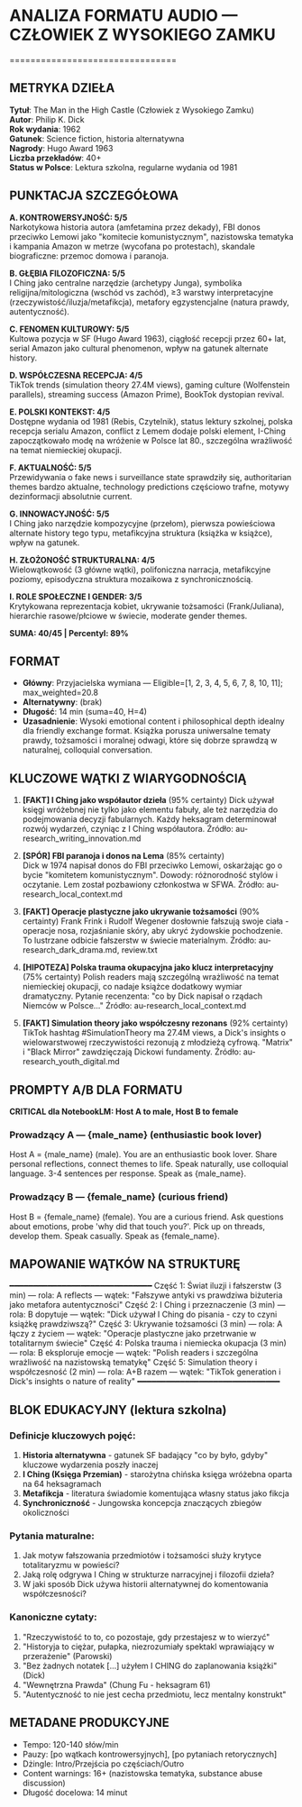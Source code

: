 # ANALIZA FORMATU AUDIO — CZŁOWIEK Z WYSOKIEGO ZAMKU
================================

## METRYKA DZIEŁA
**Tytuł**: The Man in the High Castle (Człowiek z Wysokiego Zamku)  
**Autor**: Philip K. Dick  
**Rok wydania**: 1962  
**Gatunek**: Science fiction, historia alternatywna  
**Nagrody**: Hugo Award 1963  
**Liczba przekładów**: 40+  
**Status w Polsce**: Lektura szkolna, regularne wydania od 1981

## PUNKTACJA SZCZEGÓŁOWA

**A. KONTROWERSYJNOŚĆ: 5/5**  
Narkotykowa historia autora (amfetamina przez dekady), FBI donos przeciwko Lemowi jako "komitecie komunistycznym", nazistowska tematyka i kampania Amazon w metrze (wycofana po protestach), skandale biograficzne: przemoc domowa i paranoja.

**B. GŁĘBIA FILOZOFICZNA: 5/5**  
I Ching jako centralne narzędzie (archetypy Junga), symbolika religijna/mitologiczna (wschód vs zachód), ≥3 warstwy interpretacyjne (rzeczywistość/iluzja/metafikcja), metafory egzystencjalne (natura prawdy, autentyczność).

**C. FENOMEN KULTUROWY: 5/5**  
Kultowa pozycja w SF (Hugo Award 1963), ciągłość recepcji przez 60+ lat, serial Amazon jako cultural phenomenon, wpływ na gatunek alternate history.

**D. WSPÓŁCZESNA RECEPCJA: 4/5**  
TikTok trends (simulation theory 27.4M views), gaming culture (Wolfenstein parallels), streaming success (Amazon Prime), BookTok dystopian revival.

**E. POLSKI KONTEKST: 4/5**  
Dostępne wydania od 1981 (Rebis, Czytelnik), status lektury szkolnej, polska recepcja serialu Amazon, conflict z Lemem dodaje polski element, I-Ching zapoczątkowało modę na wróżenie w Polsce lat 80., szczególna wrażliwość na temat niemieckiej okupacji.

**F. AKTUALNOŚĆ: 5/5**  
Przewidywania o fake news i surveillance state sprawdziły się, authoritarian themes bardzo aktualne, technology predictions częściowo trafne, motywy dezinformacji absolutnie current.

**G. INNOWACYJNOŚĆ: 5/5**  
I Ching jako narzędzie kompozycyjne (przełom), pierwsza powieściowa alternate history tego typu, metafikcyjna struktura (książka w książce), wpływ na gatunek.

**H. ZŁOŻONOŚĆ STRUKTURALNA: 4/5**  
Wielowątkowość (3 główne wątki), polifoniczna narracja, metafikcyjne poziomy, episodyczna struktura mozaikowa z synchronicznością.

**I. ROLE SPOŁECZNE I GENDER: 3/5**  
Krytykowana reprezentacja kobiet, ukrywanie tożsamości (Frank/Juliana), hierarchie rasowe/płciowe w świecie, moderate gender themes.

**SUMA: 40/45 | Percentyl: 89%**

## FORMAT
- **Główny**: Przyjacielska wymiana — Eligible=[1, 2, 3, 4, 5, 6, 7, 8, 10, 11]; max_weighted=20.8
- **Alternatywny**: (brak)
- **Długość**: 14 min (suma=40, H=4)
- **Uzasadnienie**: Wysoki emotional content i philosophical depth idealny dla friendly exchange format. Książka porusza uniwersalne tematy prawdy, tożsamości i moralnej odwagi, które się dobrze sprawdzą w naturalnej, colloquial conversation.

## KLUCZOWE WĄTKI Z WIARYGODNOŚCIĄ

1. **[FAKT] I Ching jako współautor dzieła** (95% certainty)
   Dick używał księgi wróżebnej nie tylko jako elementu fabuły, ale też narzędzia do podejmowania decyzji fabularnych. Każdy heksagram determinował rozwój wydarzeń, czyniąc z I Ching współautora. Źródło: au-research_writing_innovation.md

2. **[SPÓR] FBI paranoja i donos na Lema** (85% certainty)  
   Dick w 1974 napisał donos do FBI przeciwko Lemowi, oskarżając go o bycie "komitetem komunistycznym". Dowody: różnorodność stylów i oczytanie. Lem został pozbawiony członkostwa w SFWA. Źródło: au-research_local_context.md

3. **[FAKT] Operacje plastyczne jako ukrywanie tożsamości** (90% certainty)
   Frank Frink i Rudolf Wegener dosłownie fałszują swoje ciała - operacje nosa, rozjaśnianie skóry, aby ukryć żydowskie pochodzenie. To lustrzane odbicie fałszerstw w świecie materialnym. Źródło: au-research_dark_drama.md, review.txt

4. **[HIPOTEZA] Polska trauma okupacyjna jako klucz interpretacyjny** (75% certainty)
   Polish readers mają szczególną wrażliwość na temat niemieckiej okupacji, co nadaje książce dodatkowy wymiar dramatyczny. Pytanie recenzenta: "co by Dick napisał o rządach Niemców w Polsce..." Źródło: au-research_local_context.md

5. **[FAKT] Simulation theory jako współczesny rezonans** (92% certainty)
   TikTok hashtag #SimulationTheory ma 27.4M views, a Dick's insights o wielowarstwowej rzeczywistości rezonują z młodzieżą cyfrową. "Matrix" i "Black Mirror" zawdzięczają Dickowi fundamenty. Źródło: au-research_youth_digital.md

## PROMPTY A/B DLA FORMATU

**CRITICAL dla NotebookLM: Host A to male, Host B to female**

### Prowadzący A — {male_name} (enthusiastic book lover)
Host A = {male_name} (male). 
You are an enthusiastic book lover. Share personal reflections, connect themes to life. Speak naturally, use colloquial language. 3-4 sentences per response. Speak as {male_name}.

### Prowadzący B — {female_name} (curious friend)
Host B = {female_name} (female). 
You are a curious friend. Ask questions about emotions, probe 'why did that touch you?'. Pick up on threads, develop them. Speak casually. Speak as {female_name}.

## MAPOWANIE WĄTKÓW NA STRUKTURĘ
━━━━━━━━━━━━━━━━━━━━━━━━━━━━━━
Część 1: Świat iluzji i fałszerstw (3 min) — rola: A reflects — wątek: "Fałszywe antyki vs prawdziwa biżuteria jako metafora autentyczności"
Część 2: I Ching i przeznaczenie (3 min) — rola: B dopytuje — wątek: "Dick używał I Ching do pisania - czy to czyni książkę prawdziwszą?"
Część 3: Ukrywanie tożsamości (3 min) — rola: A łączy z życiem — wątek: "Operacje plastyczne jako przetrwanie w totalitarnym świecie"
Część 4: Polska trauma i niemiecka okupacja (3 min) — rola: B eksploruje emocje — wątek: "Polish readers i szczególna wrażliwość na nazistowską tematykę"
Część 5: Simulation theory i współczesność (2 min) — rola: A+B razem — wątek: "TikTok generation i Dick's insights o nature of reality"
━━━━━━━━━━━━━━━━━━━━━━━━━━━━━━

## BLOK EDUKACYJNY (lektura szkolna)

### Definicje kluczowych pojęć:
1. **Historia alternatywna** - gatunek SF badający "co by było, gdyby" kluczowe wydarzenia poszły inaczej
2. **I Ching (Księga Przemian)** - starożytna chińska księga wróżebna oparta na 64 heksagramach
3. **Metafikcja** - literatura świadomie komentująca własny status jako fikcja
4. **Synchroniczność** - Jungowska koncepcja znaczących zbiegów okoliczności

### Pytania maturalne:
1. Jak motyw fałszowania przedmiotów i tożsamości służy krytyce totalitaryzmu w powieści?
2. Jaką rolę odgrywa I Ching w strukturze narracyjnej i filozofii dzieła?
3. W jaki sposób Dick używa historii alternatywnej do komentowania współczesności?

### Kanoniczne cytaty:
1. "Rzeczywistość to to, co pozostaje, gdy przestajesz w to wierzyć"
2. "Historyja to ciężar, pułapka, niezrozumiały spektakl wprawiający w przerażenie" (Parowski)
3. "Bez żadnych notatek [...] użyłem I CHING do zaplanowania książki" (Dick)
4. "Wewnętrzna Prawda" (Chung Fu - heksagram 61)
5. "Autentyczność to nie jest cecha przedmiotu, lecz mentalny konstrukt"

## METADANE PRODUKCYJNE
- Tempo: 120-140 słów/min
- Pauzy: [po wątkach kontrowersyjnych], [po pytaniach retorycznych]
- Dżingle: Intro/Przejścia po częściach/Outro
- Content warnings: 16+ (nazistowska tematyka, substance abuse discussion)
- Długość docelowa: 14 minut